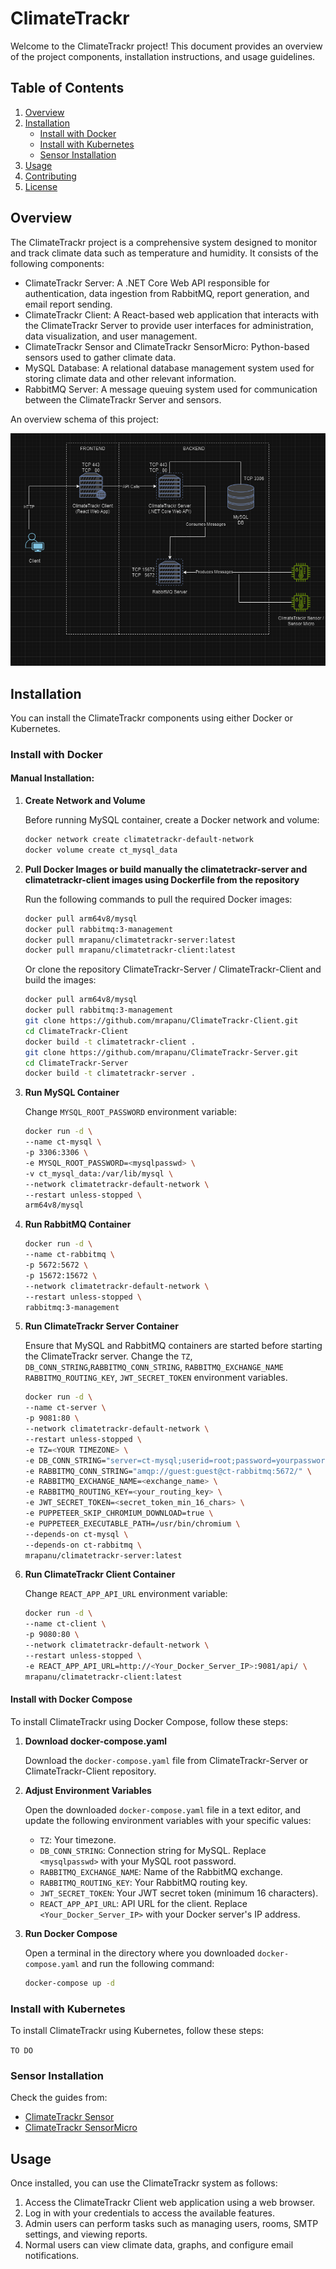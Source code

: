 # ClimateTrackr

Welcome to the ClimateTrackr project! This document provides an overview of the project components, installation instructions, and usage guidelines.

## Table of Contents

1. [Overview](#overview)
2. [Installation](#installation)
   - [Install with Docker](#install-with-docker)
   - [Install with Kubernetes](#install-with-kubernetes)
   - [Sensor Installation](#sensor-installation)
3. [Usage](#usage)
4. [Contributing](#contributing)
5. [License](#license)

## Overview

The ClimateTrackr project is a comprehensive system designed to monitor and track climate data such as temperature and humidity. It consists of the following components:

- ClimateTrackr Server: A .NET Core Web API responsible for authentication, data ingestion from RabbitMQ, report generation, and email report sending.
- ClimateTrackr Client: A React-based web application that interacts with the ClimateTrackr Server to provide user interfaces for administration, data visualization, and user management.
- ClimateTrackr Sensor and ClimateTrackr SensorMicro: Python-based sensors used to gather climate data.
- MySQL Database: A relational database management system used for storing climate data and other relevant information.
- RabbitMQ Server: A message queuing system used for communication between the ClimateTrackr Server and sensors.

An overview schema of this project:

![Project Overview](https://raw.githubusercontent.com/mrapanu/ClimateTrackr-Sensor/main/images/project_overview.png)

## Installation

You can install the ClimateTrackr components using either Docker or Kubernetes.

### Install with Docker

#### Manual Installation:

1. **Create Network and Volume**

   Before running MySQL container, create a Docker network and volume:

   ```bash
   docker network create climatetrackr-default-network
   docker volume create ct_mysql_data
   ```

2. **Pull Docker Images or build manually the climatetrackr-server and climatetrackr-client images using Dockerfile from the repository**
   
   Run the following commands to pull the required Docker images:

   ```bash
   docker pull arm64v8/mysql
   docker pull rabbitmq:3-management
   docker pull mrapanu/climatetrackr-server:latest
   docker pull mrapanu/climatetrackr-client:latest
   ```

   Or clone the repository ClimateTrackr-Server / ClimateTrackr-Client and build the images:

   ```bash
   docker pull arm64v8/mysql
   docker pull rabbitmq:3-management
   git clone https://github.com/mrapanu/ClimateTrackr-Client.git
   cd ClimateTrackr-Client
   docker build -t climatetrackr-client .
   git clone https://github.com/mrapanu/ClimateTrackr-Server.git
   cd ClimateTrackr-Server
   docker build -t climatetrackr-server .
   ```

3. **Run MySQL Container**

   Change `MYSQL_ROOT_PASSWORD` environment variable:
   ```bash
   docker run -d \
   --name ct-mysql \
   -p 3306:3306 \
   -e MYSQL_ROOT_PASSWORD=<mysqlpasswd> \
   -v ct_mysql_data:/var/lib/mysql \
   --network climatetrackr-default-network \
   --restart unless-stopped \
   arm64v8/mysql
   ```
4. **Run RabbitMQ Container**

   ```bash
   docker run -d \
   --name ct-rabbitmq \
   -p 5672:5672 \
   -p 15672:15672 \
   --network climatetrackr-default-network \
   --restart unless-stopped \
   rabbitmq:3-management
   ```
5. **Run ClimateTrackr Server Container**

   Ensure that MySQL and RabbitMQ containers are started before starting the ClimateTrackr server. Change the `TZ`, `DB_CONN_STRING`,`RABBITMQ_CONN_STRING`, `RABBITMQ_EXCHANGE_NAME` `RABBITMQ_ROUTING_KEY`, `JWT_SECRET_TOKEN` environment variables.
   ```bash
   docker run -d \
   --name ct-server \
   -p 9081:80 \
   --network climatetrackr-default-network \
   --restart unless-stopped \
   -e TZ=<YOUR TIMEZONE> \
   -e DB_CONN_STRING="server=ct-mysql;userid=root;password=yourpassword;database=ClimateTrackr;port=3306" \
   -e RABBITMQ_CONN_STRING="amqp://guest:guest@ct-rabbitmq:5672/" \
   -e RABBITMQ_EXCHANGE_NAME=<exchange_name> \
   -e RABBITMQ_ROUTING_KEY=<your_routing_key> \
   -e JWT_SECRET_TOKEN=<secret_token_min_16_chars> \
   -e PUPPETEER_SKIP_CHROMIUM_DOWNLOAD=true \
   -e PUPPETEER_EXECUTABLE_PATH=/usr/bin/chromium \
   --depends-on ct-mysql \
   --depends-on ct-rabbitmq \
   mrapanu/climatetrackr-server:latest
   ```
6. **Run ClimateTrackr Client Container**

   Change `REACT_APP_API_URL` environment variable:
   ```bash
   docker run -d \
   --name ct-client \
   -p 9080:80 \
   --network climatetrackr-default-network \
   --restart unless-stopped \
   -e REACT_APP_API_URL=http://<Your_Docker_Server_IP>:9081/api/ \
   mrapanu/climatetrackr-client:latest
   ```

#### Install with Docker Compose

   To install ClimateTrackr using Docker Compose, follow these steps:

1. **Download docker-compose.yaml**

   Download the `docker-compose.yaml` file from ClimateTrackr-Server or ClimateTrackr-Client repository.

2. **Adjust Environment Variables**

   Open the downloaded `docker-compose.yaml` file in a text editor, and update the following environment variables with your specific values:
   - `TZ`: Your timezone.
   - `DB_CONN_STRING`: Connection string for MySQL. Replace `<mysqlpasswd>` with your MySQL root password.
   - `RABBITMQ_EXCHANGE_NAME`: Name of the RabbitMQ exchange.
   - `RABBITMQ_ROUTING_KEY`: Your RabbitMQ routing key.
   - `JWT_SECRET_TOKEN`: Your JWT secret token (minimum 16 characters).
   - `REACT_APP_API_URL`: API URL for the client. Replace `<Your_Docker_Server_IP>` with your Docker server's IP address.

3. **Run Docker Compose**

   Open a terminal in the directory where you downloaded `docker-compose.yaml` and run the following command:
   ```bash
   docker-compose up -d
   ```


### Install with Kubernetes

To install ClimateTrackr using Kubernetes, follow these steps:

`TO DO`

### Sensor Installation

Check the guides from:

- [ClimateTrackr Sensor](https://github.com/mrapanu/ClimateTrackr-Sensor)
- [ClimateTrackr SensorMicro](https://github.com/mrapanu/ClimateTrackr-SensorMicro)

## Usage

Once installed, you can use the ClimateTrackr system as follows:

1. Access the ClimateTrackr Client web application using a web browser.
2. Log in with your credentials to access the available features.
3. Admin users can perform tasks such as managing users, rooms, SMTP settings, and viewing reports.
4. Normal users can view climate data, graphs, and configure email notifications.
